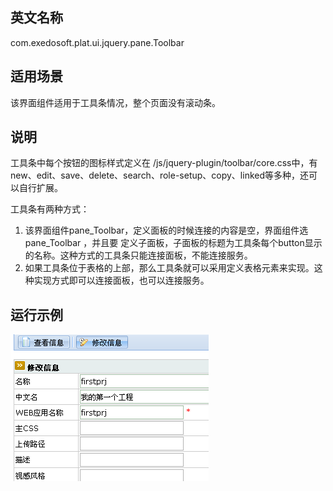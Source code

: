 ## 英文名称 ##

com.exedosoft.plat.ui.jquery.pane.Toolbar

## 适用场景 ##

该界面组件适用于工具条情况，整个页面没有滚动条。

## 说明 ##

工具条中每个按钮的图标样式定义在 /js/jquery-plugin/toolbar/core.css中，有new、edit、save、delete、search、role-setup、copy、linked等多种，还可以自行扩展。

工具条有两种方式：

  1. 该界面组件pane\_Toolbar，定义面板的时候连接的内容是空，界面组件选pane\_Toolbar ，并且要 定义子面板，子面板的标题为工具条每个button显示的名称。这种方式的工具条只能连接面板，不能连接服务。
  1. 如果工具条位于表格的上部，那么工具条就可以采用定义表格元素来实现。这种实现方式即可以连接面板，也可以连接服务。


## 运行示例 ##


<img src='imgs/p_toolbar.png' />
